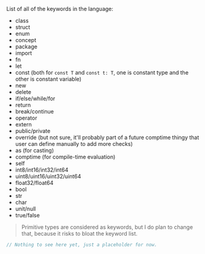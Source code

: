 List of all of the keywords in the language:
- class
- struct
- enum
- concept
- package
- import
- fn
- let
- const (both for `const T` and `const t: T`, one is constant type and the other is constant variable)
- new
- delete
- if/else/while/for
- return
- break/continue
- operator
- extern
- public/private
- override (but not sure, it'll probably part of a future comptime thingy that user can define manually to add more checks)
- as (for casting)
- comptime (for compile-time evaluation)
- self
- int8/int16/int32/int64
- uint8/uint16/uint32/uint64
- float32/float64
- bool
- str
- char
- unit/null
- true/false
> Primitive types are considered as keywords, but I do plan to change that, because it risks to bloat the keyword list.

```c
// Nothing to see here yet, just a placeholder for now.
```